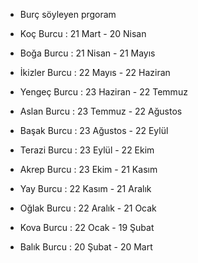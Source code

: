 * Burç söyleyen prgoram

* Koç Burcu : 21 Mart - 20 Nisan

* Boğa Burcu : 21 Nisan - 21 Mayıs

* İkizler Burcu : 22 Mayıs - 22 Haziran

* Yengeç Burcu : 23 Haziran - 22 Temmuz

* Aslan Burcu : 23 Temmuz - 22 Ağustos

* Başak Burcu : 23 Ağustos - 22 Eylül

* Terazi Burcu : 23 Eylül - 22 Ekim

* Akrep Burcu : 23 Ekim - 21 Kasım

* Yay Burcu : 22 Kasım - 21 Aralık

* Oğlak Burcu : 22 Aralık - 21 Ocak

* Kova Burcu : 22 Ocak - 19 Şubat

* Balık Burcu : 20 Şubat - 20 Mart